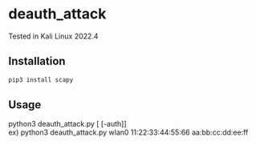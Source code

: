 # deauth_attack
Tested in Kali Linux 2022.4  

## Installation
```sh
pip3 install scapy
```

## Usage
python3 deauth_attack.py <interface> <ap mac> [<station mac> [-auth]]  
ex) python3 deauth_attack.py wlan0 11:22:33:44:55:66 aa:bb:cc:dd:ee:ff
